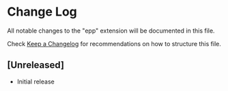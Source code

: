 # Change Log

All notable changes to the "epp" extension will be documented in this file.

Check [Keep a Changelog](http://keepachangelog.com/) for recommendations on how to structure this file.

## [Unreleased]

- Initial release